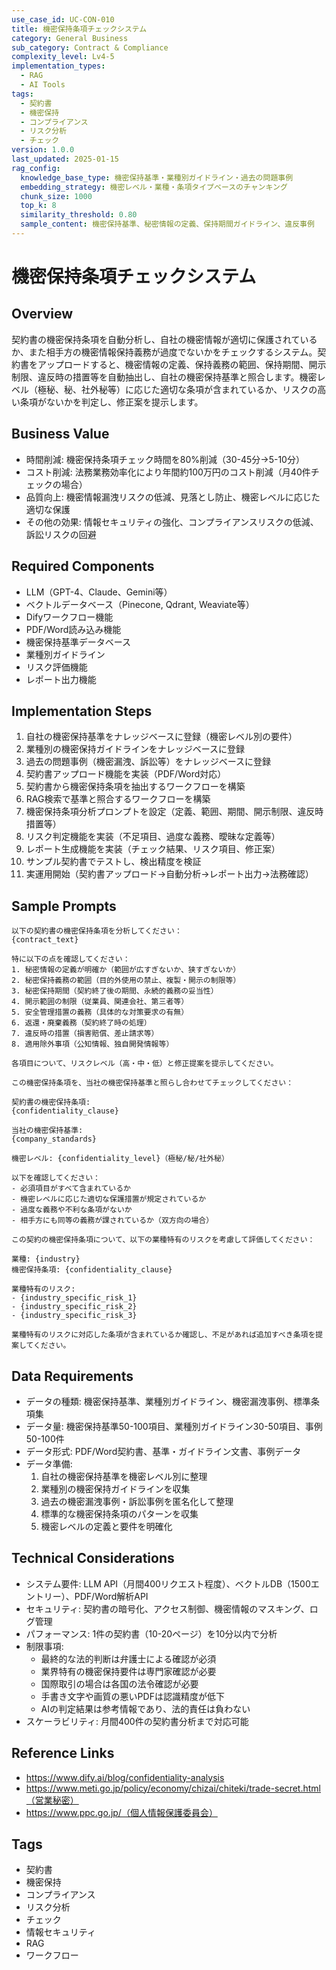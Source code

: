 ```yaml
---
use_case_id: UC-CON-010
title: 機密保持条項チェックシステム
category: General Business
sub_category: Contract & Compliance
complexity_level: Lv4-5
implementation_types:
  - RAG
  - AI Tools
tags:
  - 契約書
  - 機密保持
  - コンプライアンス
  - リスク分析
  - チェック
version: 1.0.0
last_updated: 2025-01-15
rag_config:
  knowledge_base_type: 機密保持基準・業種別ガイドライン・過去の問題事例
  embedding_strategy: 機密レベル・業種・条項タイプベースのチャンキング
  chunk_size: 1000
  top_k: 8
  similarity_threshold: 0.80
  sample_content: 機密保持基準、秘密情報の定義、保持期間ガイドライン、違反事例
---
```


# 機密保持条項チェックシステム

## Overview

契約書の機密保持条項を自動分析し、自社の機密情報が適切に保護されているか、また相手方の機密情報保持義務が過度でないかをチェックするシステム。契約書をアップロードすると、機密情報の定義、保持義務の範囲、保持期間、開示制限、違反時の措置等を自動抽出し、自社の機密保持基準と照合します。機密レベル（極秘、秘、社外秘等）に応じた適切な条項が含まれているか、リスクの高い条項がないかを判定し、修正案を提示します。

## Business Value

- 時間削減: 機密保持条項チェック時間を80%削減（30-45分→5-10分）
- コスト削減: 法務業務効率化により年間約100万円のコスト削減（月40件チェックの場合）
- 品質向上: 機密情報漏洩リスクの低減、見落とし防止、機密レベルに応じた適切な保護
- その他の効果: 情報セキュリティの強化、コンプライアンスリスクの低減、訴訟リスクの回避

## Required Components

- LLM（GPT-4、Claude、Gemini等）
- ベクトルデータベース（Pinecone, Qdrant, Weaviate等）
- Difyワークフロー機能
- PDF/Word読み込み機能
- 機密保持基準データベース
- 業種別ガイドライン
- リスク評価機能
- レポート出力機能

## Implementation Steps

1. 自社の機密保持基準をナレッジベースに登録（機密レベル別の要件）
2. 業種別の機密保持ガイドラインをナレッジベースに登録
3. 過去の問題事例（機密漏洩、訴訟等）をナレッジベースに登録
4. 契約書アップロード機能を実装（PDF/Word対応）
5. 契約書から機密保持条項を抽出するワークフローを構築
6. RAG検索で基準と照合するワークフローを構築
7. 機密保持条項分析プロンプトを設定（定義、範囲、期間、開示制限、違反時措置等）
8. リスク判定機能を実装（不足項目、過度な義務、曖昧な定義等）
9. レポート生成機能を実装（チェック結果、リスク項目、修正案）
10. サンプル契約書でテストし、検出精度を検証
11. 実運用開始（契約書アップロード→自動分析→レポート出力→法務確認）

## Sample Prompts

```
以下の契約書の機密保持条項を分析してください：
{contract_text}

特に以下の点を確認してください：
1. 秘密情報の定義が明確か（範囲が広すぎないか、狭すぎないか）
2. 秘密保持義務の範囲（目的外使用の禁止、複製・開示の制限等）
3. 秘密保持期間（契約終了後の期間、永続的義務の妥当性）
4. 開示範囲の制限（従業員、関連会社、第三者等）
5. 安全管理措置の義務（具体的な対策要求の有無）
6. 返還・廃棄義務（契約終了時の処理）
7. 違反時の措置（損害賠償、差止請求等）
8. 適用除外事項（公知情報、独自開発情報等）

各項目について、リスクレベル（高・中・低）と修正提案を提示してください。
```

```
この機密保持条項を、当社の機密保持基準と照らし合わせてチェックしてください：

契約書の機密保持条項:
{confidentiality_clause}

当社の機密保持基準:
{company_standards}

機密レベル: {confidentiality_level}（極秘/秘/社外秘）

以下を確認してください：
- 必須項目がすべて含まれているか
- 機密レベルに応じた適切な保護措置が規定されているか
- 過度な義務や不利な条項がないか
- 相手方にも同等の義務が課されているか（双方向の場合）
```

```
この契約の機密保持条項について、以下の業種特有のリスクを考慮して評価してください：

業種: {industry}
機密保持条項: {confidentiality_clause}

業種特有のリスク:
- {industry_specific_risk_1}
- {industry_specific_risk_2}
- {industry_specific_risk_3}

業種特有のリスクに対応した条項が含まれているか確認し、不足があれば追加すべき条項を提案してください。
```

## Data Requirements

- データの種類: 機密保持基準、業種別ガイドライン、機密漏洩事例、標準条項集
- データ量: 機密保持基準50-100項目、業種別ガイドライン30-50項目、事例50-100件
- データ形式: PDF/Word契約書、基準・ガイドライン文書、事例データ
- データ準備:
  1. 自社の機密保持基準を機密レベル別に整理
  2. 業種別の機密保持ガイドラインを収集
  3. 過去の機密漏洩事例・訴訟事例を匿名化して整理
  4. 標準的な機密保持条項のパターンを収集
  5. 機密レベルの定義と要件を明確化

## Technical Considerations

- システム要件: LLM API（月間400リクエスト程度）、ベクトルDB（1500エントリー）、PDF/Word解析API
- セキュリティ: 契約書の暗号化、アクセス制御、機密情報のマスキング、ログ管理
- パフォーマンス: 1件の契約書（10-20ページ）を10分以内で分析
- 制限事項:
  - 最終的な法的判断は弁護士による確認が必須
  - 業界特有の機密保持要件は専門家確認が必要
  - 国際取引の場合は各国の法令確認が必要
  - 手書き文字や画質の悪いPDFは認識精度が低下
  - AIの判定結果は参考情報であり、法的責任は負わない
- スケーラビリティ: 月間400件の契約書分析まで対応可能

## Reference Links

- https://www.dify.ai/blog/confidentiality-analysis
- https://www.meti.go.jp/policy/economy/chizai/chiteki/trade-secret.html（営業秘密）
- https://www.ppc.go.jp/（個人情報保護委員会）

## Tags

- 契約書
- 機密保持
- コンプライアンス
- リスク分析
- チェック
- 情報セキュリティ
- RAG
- ワークフロー
